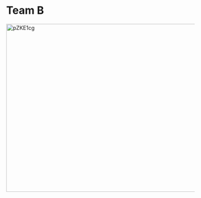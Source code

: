 # Team B

<img width="801" height="448" alt="pZKE1cg" src="https://github.com/user-attachments/assets/8a091f05-447a-4be7-b910-e889bc86795c" />
